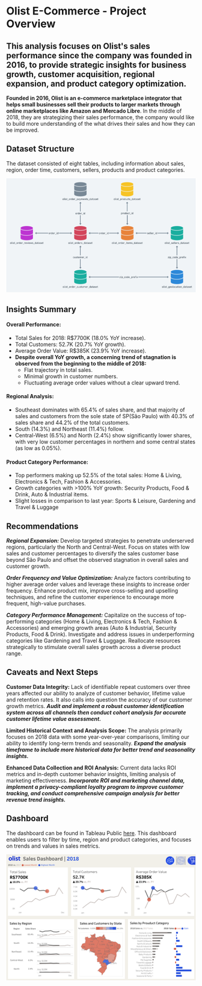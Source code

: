 # Olist E-Commerce - Project Overview
## This analysis focuses on Olist's sales performance since the company was founded in 2016, to provide strategic insights for business growth, customer acquisition, regional expansion, and product category optimization.

**Founded in 2016, Olist is an e-commerce marketplace integrator that helps small businesses sell their products to larger markets through online marketplaces like Amazon and Mercado Libre**. In the middle of 2018, they are strategizing their sales performance, the company would like to build more understanding of the what drives their sales and how they can be improved.

## Dataset Structure
The dataset consisted of eight tables, including information about sales, region, order time, customers, sellers, products and product categories.

<img width="800" alt="image" src="assets/images/dataset_structure.png">


## Insights Summary

#### Overall Performance:

- Total Sales for 2018: R$7700K (18.0% YoY increase).
- Total Customers: 52.7K (20.7% YoY growth).
- Average Order Value: R$385K (23.9% YoY increase).
- **Despite overall YoY growth, a concerning trend of stagnation is observed from the beginning to the middle of 2018:**
    - Flat trajectory in total sales.
    - Minimal growth in customer numbers.
    - Fluctuating average order values without a clear upward trend.


#### Regional Analysis:
- Southeast dominates with 65.4% of sales share, and that majority of sales and customers from the sole state of SP(São Paulo) with 40.3% of sales share and 44.2% of the total customers.
- South (14.3%) and Northeast (11.4%) follow.
- Central-West (6.5%) and North (2.4%) show significantly lower shares, with very low customer percentages in northern and some central states (as low as 0.05%).


#### Product Category Performance:

- Top performers making up 52.5% of the total sales: Home & Living, Electronics & Tech, Fashion & Accessories.
- Growth categories with >100% YoY growth: Security Products, Food & Drink, Auto & Industrial items.
- Slight losses in comparison to last year: Sports & Leisure, Gardening and Travel & Luggage


## Recommendations

***Regional Expansion:*** Develop targeted strategies to penetrate underserved regions, particularly the North and Central-West. Focus on states with low sales and customer percentages to diversify the sales customer base beyond São Paulo and offset the observed stagnation in overall sales and customer growth.

***Order Frequency and Value Optimization:*** Analyze factors contributing to higher average order values and leverage these insights to increase order frequency. Enhance product mix, improve cross-selling and upselling techniques, and refine the customer experience to encourage more frequent, high-value purchases.

***Category Performance Management:*** Capitalize on the success of top-performing categories (Home & Living, Electronics & Tech, Fashion & Accessories) and emerging growth areas (Auto & Industrial, Security Products, Food & Drink). Investigate and address issues in underperforming categories like Gardening and Travel & Luggage. Reallocate resources strategically to stimulate overall sales growth across a diverse product range.



## Caveats and Next Steps
**Customer Data Integrity:** Lack of identifiable repeat customers over three years affected our ability to analyze of customer behavior, lifetime value and retention rates. It also calls into question the accuracy of our customer growth metrics. ***Audit and implement a robust customer identification system across all channels then conduct cohort analysis for accurate customer lifetime value assessment.***

**Limited Historical Context and Analysis Scope:** The analysis primarily focuses on 2018 data with some year-over-year comparisons, limiting our ability to identify long-term trends and seasonality. ***Expand the analysis timeframe to include more historical data for better trend and seasonality insights.***

**Enhanced Data Collection and ROI Analysis:** Current data lacks ROI metrics and in-depth customer behavior insights, limiting analysis of marketing effectiveness. ***Incorporate ROI and marketing channel data, implement a privacy-compliant loyalty program to improve customer tracking, and conduct comprehensive campaign analysis for better revenue trend insights.***   



## Dashboard
The dashboard can be found in Tableau Public [here](https://public.tableau.com/views/E-commerce_17229706346940/SalesDashboard?:language=en-GB&publish=yes&:sid=&:redirect=auth&:display_count=n&:origin=viz_share_link). This dashboard enables users to filter by time, region and product categories, and focuses on trends and values in sales metrics.

<img width="1000" alt="image" src="assets/images/Sales Dashboard.png">



